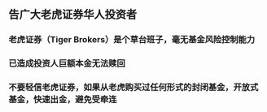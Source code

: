 ## 告广大老虎证券华人投资者
### 老虎证券（Tiger Brokers）是个草台班子，毫无基金风险控制能力
### 已造成投资人巨额本金无法赎回
### 不要轻信老虎证券，如果从老虎购买过任何形式的封闭基金，开放式基金，快速出金，避免受牵连
